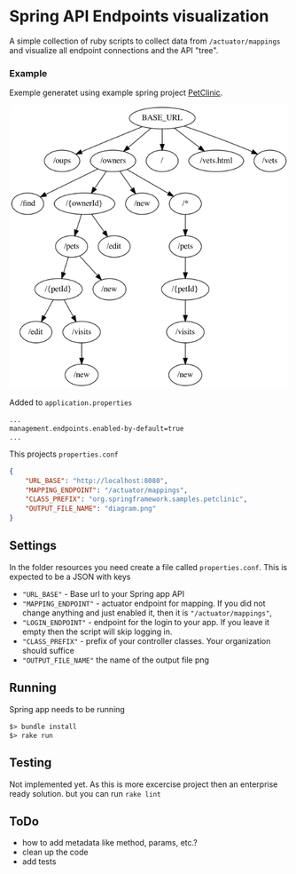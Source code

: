 # Spring API Endpoints visualization

A simple collection of ruby scripts to collect data from `/actuator/mappings` and visualize all endpoint connections and the API "tree".

### Example

Exemple generatet using example spring project [PetClinic](https://github.com/spring-projects/spring-petclinic).

![Alt text](examples/petclinic.png?raw=true "PetClinic example")

Added to `application.properties`
```
...
management.endpoints.enabled-by-default=true
...
```

This projects `properties.conf`

```json
{
    "URL_BASE": "http://localhost:8080",
    "MAPPING_ENDPOINT": "/actuator/mappings",
    "CLASS_PREFIX": "org.springframework.samples.petclinic",
    "OUTPUT_FILE_NAME": "diagram.png"
}
```

## Settings

In the folder resources you need create a file called `properties.conf`.
This is expected to be a JSON with keys

- `"URL_BASE"` - Base url to your Spring app API
- `"MAPPING_ENDPOINT"` - actuator endpoint for mapping. If you did not change anything and just enabled it, then it is `"/actuator/mappings"`,
- `"LOGIN_ENDPOINT"` - endpoint for the login to your app. If you leave it empty then the script will skip logging in.
- `"CLASS_PREFIX"` - prefix of your controller classes. Your organization should suffice
- `"OUTPUT_FILE_NAME"` the name of the output file png

## Running

Spring app needs to be running

```shell
$> bundle install
$> rake run
```

## Testing

Not implemented yet. As this is more excercise project then an enterprise ready solution. but you can run `rake lint`

## ToDo

- how to add metadata like method, params, etc.?
- clean up the code
- add tests
